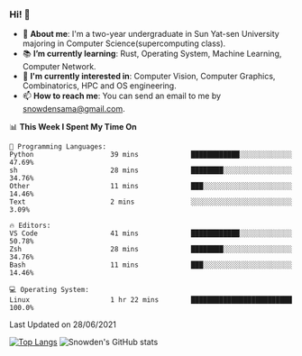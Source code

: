 ### Hi! 👋

+ :school: **About me**: I'm a two-year undergraduate in Sun Yat-sen University majoring in Computer Science(supercomputing class).
+ :books: **I’m currently learning**: Rust, Operating System, Machine Learning, Computer Network.
+ :lollipop: **I'm currently interested in**: Computer Vision, Computer Graphics, Combinatorics, HPC and OS engineering.
+ 📫 **How to reach me**: You can send an email to me by snowdensama@gmail.com.

<!--START_SECTION:waka-->
📊 **This Week I Spent My Time On** 

```text
💬 Programming Languages: 
Python                   39 mins             ████████████░░░░░░░░░░░░░   47.69% 
sh                       28 mins             ████████░░░░░░░░░░░░░░░░░   34.76% 
Other                    11 mins             ███░░░░░░░░░░░░░░░░░░░░░░   14.46% 
Text                     2 mins              ░░░░░░░░░░░░░░░░░░░░░░░░░   3.09%

🔥 Editors: 
VS Code                  41 mins             ████████████░░░░░░░░░░░░░   50.78% 
Zsh                      28 mins             ████████░░░░░░░░░░░░░░░░░   34.76% 
Bash                     11 mins             ███░░░░░░░░░░░░░░░░░░░░░░   14.46%

💻 Operating System: 
Linux                    1 hr 22 mins        █████████████████████████   100.0%

```


 Last Updated on 28/06/2021
<!--END_SECTION:waka-->


[![Top Langs](https://github-readme-stats.vercel.app/api/top-langs/?username=lixk28&langs_count=8&layout=compact&hide_border=true)](https://github.com/lixk28/github-readme-stats)
![Snowden's GitHub stats](https://github-readme-stats.vercel.app/api?username=lixk28&show_icons=true&hide_border=true&count_private=true)



<!--
**lixk28/lixk28** is a ✨ _special_ ✨ repository because its `README.md` (this file) appears on your GitHub profile.

Here are some ideas to get you started:

- 🔭 I’m currently working on ...
- 🌱 I’m currently learning ...
- 👯 I’m looking to collaborate on ...
- 🤔 I’m looking for help with ...
- 💬 Ask me about ...
- 📫 How to reach me: ...
- 😄 Pronouns: ...
- ⚡ Fun fact: ...
  -->
